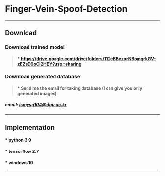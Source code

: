 # Finger-Vein-Spoof-Detection

-----------------------------------------------------------------------------------------------------------------------------

## Download


### Download trained model

>#### * https://drive.google.com/drive/folders/112eBBezorNBomqrkGV-zEZsD9oCi2HEY?usp=sharing



### Download generated database

>#### * Send me the email for taking database (I can give you only generated images)
##### email: ismysg104@dgu.ac.kr
-----------------------------------------------------------------------------------------------------------------------------

## Implementation


#### * python 3.9

#### * tensorflow 2.7

#### * windows 10

-----------------------------------------------------------------------------------------------------------------------------
